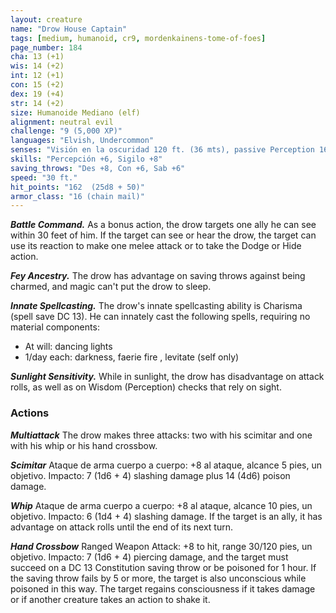 ```yaml
---
layout: creature
name: "Drow House Captain"
tags: [medium, humanoid, cr9, mordenkainens-tome-of-foes]
page_number: 184
cha: 13 (+1)
wis: 14 (+2)
int: 12 (+1)
con: 15 (+2)
dex: 19 (+4)
str: 14 (+2)
size: Humanoide Mediano (elf)
alignment: neutral evil
challenge: "9 (5,000 XP)"
languages: "Elvish, Undercommon"
senses: "Visión en la oscuridad 120 ft. (36 mts), passive Perception 16"
skills: "Percepción +6, Sigilo +8"
saving_throws: "Des +8, Con +6, Sab +6"
speed: "30 ft."
hit_points: "162  (25d8 + 50)"
armor_class: "16 (chain mail)"
---
```


***Battle Command.*** As a bonus action, the drow targets one ally he can see within 30 feet of him. If the target can see or hear the drow, the target can use its reaction to make one melee attack or to take the Dodge or Hide action.

***Fey Ancestry.*** The drow has advantage on saving throws against being charmed, and magic can't put the drow to sleep.

***Innate Spellcasting.*** The drow's innate spellcasting ability is Charisma (spell save DC 13). He can innately cast the following spells, requiring no material components:
* At will: dancing lights
* 1/day each: darkness, faerie fire , levitate (self only)

***Sunlight Sensitivity.*** While in sunlight, the drow has disadvantage on attack rolls, as well as on Wisdom (Perception) checks that rely on sight.

### Actions

***Multiattack*** The drow makes three attacks: two with his scimitar and one with his whip or his hand crossbow.

***Scimitar*** Ataque de arma cuerpo a cuerpo: +8 al ataque, alcance 5 pies, un objetivo. Impacto: 7 (1d6 + 4) slashing damage plus 14 (4d6) poison damage.

***Whip*** Ataque de arma cuerpo a cuerpo: +8 al ataque, alcance 10 pies, un objetivo. Impacto: 6 (1d4 + 4) slashing damage. If the target is an ally, it has advantage on attack rolls until the end of its next turn.

***Hand Crossbow*** Ranged Weapon Attack: +8 to hit, range 30/120 pies, un objetivo. Impacto: 7 (1d6 + 4) piercing damage, and the target must succeed on a DC 13 Constitution saving throw or be poisoned for 1 hour. If the saving throw fails by 5 or more, the target is also unconscious while poisoned in this way. The target regains consciousness if it takes damage or if another creature takes an action to shake it.
